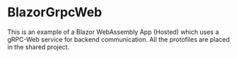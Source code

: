 # BlazorGrpcWeb
This is an example of a Blazor WebAssembly App (Hosted) which uses a gRPC-Web service for backend communication. All the protofiles are placed in the shared project.
